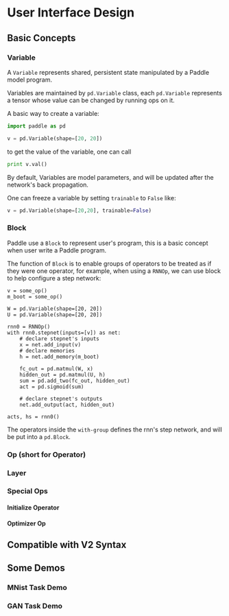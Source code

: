 # User Interface Design

## Basic Concepts
### Variable
A `Variable` represents shared, persistent state manipulated by a Paddle model program.

Variables are maintained by `pd.Variable` class,
each `pd.Variable` represents a tensor whose value can be changed by running ops on it.

A basic way to create a variable:

```python
import paddle as pd

v = pd.Variable(shape=[20, 20])
```

to get the value of the variable, one can call

```python
print v.val()
```

By default, Variables are model parameters, and will be updated after the network's back propagation.

One can freeze a variable by setting `trainable` to `False` like:

```python
v = pd.Variable(shape=[20,20], trainable=False)
```

### Block
Paddle use a `Block` to represent user's program, 
this is a basic concept when user write a Paddle program.

The function of `Block` is to enable groups of operators to be treated as if they were one operator, for example, when using a `RNNOp`, we can use block to help configure a step network:

```
v = some_op()
m_boot = some_op()

W = pd.Variable(shape=[20, 20])
U = pd.Variable(shape=[20, 20])

rnn0 = RNNOp()
with rnn0.stepnet(inputs=[v]) as net:
    # declare stepnet's inputs
    x = net.add_input(v)
    # declare memories
    h = net.add_memory(m_boot)

    fc_out = pd.matmul(W, x)
    hidden_out = pd.matmul(U, h)
    sum = pd.add_two(fc_out, hidden_out)
    act = pd.sigmoid(sum)

    # declare stepnet's outputs
    net.add_output(act, hidden_out)

acts, hs = rnn0()
```

The operators inside the `with-group` defines the rnn's step network, 
and will be put into a `pd.Block`.


### Op (short for Operator)
### Layer
### Special Ops
#### Initialize Operator
#### Optimizer Op

## Compatible with V2 Syntax

## Some Demos
### MNist Task Demo
### GAN Task Demo
